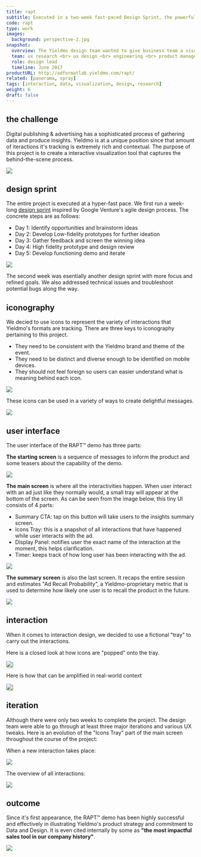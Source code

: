 ```yaml
---
title: rapt
subtitle: Executed in a two-week fast-paced Design Sprint, the powerful interactive demo is dubbed as "the most impactful sales tool in company history"
code: rapt
type: work
images:
  background: perspective-2.jpg
snapshot:
  overview: The Yieldmo design team wanted to give business team a visual, mobile way to illustrate that their formats capture a lot of human interactions before the click, and show the potential to tie that data to insights and more elemental advertiser goals (like brand lift). The demo needs to be conducive to an advertiser client looking at it on their own phone during Cannes social events (Yieldmo Yacht, etc.), and needs to be reliable in low connection speed environments. 
  team: ux research <br> ux design <br> engineering <br> product management <br> a/b testing
  role: design lead
  timeline: June 2017
productURL: http://adformatlab.yieldmo.com/rapt/
related: [panorama, spray]
tags: [interaction, data, visualization, design, research]
weight: 6
draft: false
---
```


## the challenge

Digital publishing & advertising has a sophisticated process of gathering data and produce insights. Yieldmo is at a unique position since that amount of iteractions it's tracking is extremely rich and contextual. The purpose of this project is to create a interactive visualization tool that captures the behind-the-scene process.

<div><img src="/work/rapt/rapt-concept.jpg"></div>

## design sprint

The entire project is executed at a hyper-fast pace. We first run a week-long [design sprint](http://www.gv.com/sprint/) inspired by Google Venture's agile design process. The concrete steps are as follows:

- Day 1: Identify opportunities and brainstorm ideas
- Day 2: Develop Low-fidelity prototypes for further ideation
- Day 3: Gather feedback and screen the winning idea
- Day 4: High fidelity prototype and design review
- Day 5: Develop functioning demo and iterate

<div><img src="/work/rapt/design-sprint.jpg"></div>

The second week was esentially another design sprint with more focus and refined goals. We also addressed technical issues and troubleshoot potential bugs along the way.

## iconography

We decied to use icons to represent the variety of interactions that Yieldmo's formats are tracking. There are three keys to iconography pertaining to this project.

- They need to be consistent with the Yieldmo brand and theme of the event.
- They need to be distinct and diverse enough to be identified on mobile devices.
- They should not feel foreign so users can easier understand what is meaning behind each icon.

<div><img src="/work/rapt/iconography.jpg"></div>

These icons can be used in a variety of ways to create delightful messages.

<div><img src="/work/rapt/icons-trailer.gif"></div>

## user interface

The user interface of the RAPT™ demo has three parts:

**The starting screen** is a sequence of messages to inform the product and some teasers about the capability of the demo.

<div><img src="/work/rapt/perspective-1.jpg"></div>

**The main screen** is where all the interactivities happen. When user interact with an ad just like they normally would, a small tray will appear at the bottom of the screen. As can be seen from the image below, this tiny UI consists of 4 parts:

- Summary CTA: tap on this button will take users to the insights summary screen.
- Icons Tray: this is a snapshot of all interactions that have happened while user interacts with the ad.
- Display Panel: notifies user the exact name of the interaction at the moment, this helps clarification.
- Timer: keeps track of how long user has been interacting with the ad.

<div><img src="/work/rapt/main-screen.png"></div>

**The summary screen** is also the last screen. It recaps the entire session and estimates "Ad Recall Probability", a Yieldmo-proprietary metric that is used to determine how likely one user is to recall the product in the future.

<div><img src="/work/rapt/perspective-2.jpg"></div>


## interaction

When it comes to interaction design, we decided to use a fictional "tray" to carry out the interactions.

Here is a closed look at how icons are "popped" onto the tray.

<div><img style="box-shadow: 2px 2px 3px 0px rgba(0, 0, 0, 0.31);" src="/work/rapt/interaction-tray.gif"></div>

Here is how that can be amplified in real-world context

<div><img style="box-shadow: 2px 2px 3px 0px rgba(0, 0, 0, 0.31);" src="/work/rapt/interaction-context.gif"></div>

## iteration

Although there were only two weeks to complete the project. The design team were able to go through at least three major iterations and various UX tweaks. Here is an evolution of the "Icons Tray" part of the main screen throughout the course of the project:

When a new interaction takes place:

<div><img src="/work/rapt/iteration-1.jpg"></div>

The overview of all interactions:

<div><img src="/work/rapt/iteration-2.jpg"></div>

## outcome

Since it's first appearance, the RAPT™ demo has been highly successful and effectively in illustrating Yieldmo's product strategy and commitment to Data and Design. It is even cited internally by some as **"the most impactful sales tool in our company history"**.

<div><img src="/work/rapt/Video_Package_One-Sheeter.jpg"></div>
